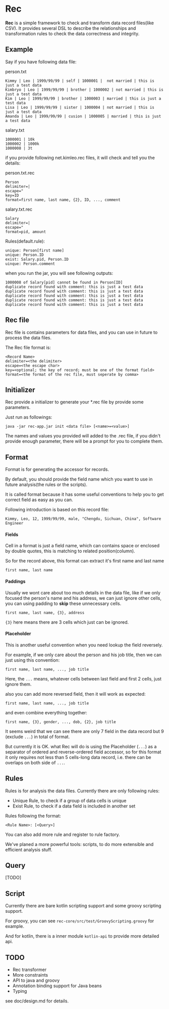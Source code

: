 # Rec

**Rec** is a simple framework to check and transform data record files(like CSV).
It provides several DSL to describe the relationships and transformation rules
 to check the data correctness and integrity.

## Example

Say if you have following data file:

person.txt
```csv
Kimmy | Leo | 1999/99/99 | self | 1000001 |  not married | this is just a test data
Kimbryo | Leo | 1999/99/99 | brother | 1000002 | not married | this is just a test data
Kim | Leo | 1999/99/99 | brother | 1000003 | married | this is just a test data
Lisa | Leo | 1999/99/99 | sister | 1000004 | not married | this is just a test data
Amanda | Leo | 1999/99/99 | cusion | 1000005 | married | this is just a test data
```

salary.txt
```csv
1000001 | 10k
1000002 | 1000k
1000008 | 3t
```

if you provide following net.kimleo.rec files, it will check and tell you the details:

person.txt.rec
```
Person
delimiter=|
escape="
key=ID
format=first name, last name, {2}, ID, ..., comment
```
salary.txt.rec
```
Salary
delimiter=|
escape="
format=pid, amount
```

Rules(default.rule):
```
unique: Person[first name]
unique: Person.ID
exist: Salary.pid, Person.ID
uinque: Person.comment
```

when you run the jar, you will see following outputs:
```
1000008 of Salary[pid] cannot be found in Person[ID]
duplicate record found with comment: this is just a test data
duplicate record found with comment: this is just a test data
duplicate record found with comment: this is just a test data
duplicate record found with comment: this is just a test data
duplicate record found with comment: this is just a test data
```

## Rec file

Rec file is contains parameters for data files, and you can
use in future to process the data files.

The Rec file format is:
```Rec
<Record Name>
delimiter=<the delimiter>
escape=<the escape char>
key=<optional; the key of record; must be one of the format field>
format=<the format of the rec file, must seperate by comma>
```

## Initializer

Rec provide a initializer to generate your *.rec file by
provide some parameters.

Just run as followings:
```shell
java -jar rec-app.jar init <data file> [<name>=<value>]
```
The names and values you provided will added to the .rec file, 
if you didn't provide enough parameter, there will be a
prompt for you to complete them.

## Format

Format is for generating the accessor for records.

By default, you should provide the field name which you want to
use in future analysis(the rules or the scripts).

It is called format because it has some useful conventions to help
you to get correct field as easy as you can.

Following introduction is based on this record file:
```Rec
Kimmy, Leo, 12, 1999/99/99, male, "Chengdu, Sichuan, China", Software Engineer
```

#### Fields

Cell in a format is just a field name, which can contains space
or enclosed by double quotes, this is matching to related position(column).

So for the record above, this format can extract it's first name and last name

```
first name, last name
```

#### Paddings

Usually we wont care about too much details in the data file, like if
we only focused the person's name and his address, we can just ignore
other cells, you can using padding to **skip** these unnecessary
cells.

```
first name, last name, {3}, address
```

`{3}` here means there are 3 cells which just can be ignored.

#### Placeholder

This is another useful convention when you need lookup the field
reversely.

For example, if we only care about the person and his job title,
then we can just using this convention:
```
first name, last name, ..., job title
```
Here, the `...` means, whatever cells between last field and first
2 cells, just ignore them.

also you can add more reversed field, then it will work as expected:
```
first name, last name, ..., job title
```

and even combine everything together:
```
first name, {3}, gender, ..., dob, {2}, job title
```

It seems weird that we can see there are only 7 field in the data
record but 9 (exclude `...`) in total of format.

But currently it is OK. what Rec will do is using the Placeholder (`...`)
as a separator of ordered and reverse-ordered field accessor, so for this
format it only requires not less than 5 cells-long data record, i.e. there
can be overlaps on both side of `...`.

## Rules

Rules is for analysis the data files. Currently there are only following
rules:

  - Unique Rule, to check if a group of data cells is unique
  - Exist Rule, to check if a data field is included in another set

Rules following the format:
```$xslt
<Rule Name>: [<Query>]
```

You can also add more rule and register to rule factory.

We've planed a more powerful tools: scripts, to do more extensible and
efficient analysis stuff.

## Query

[TODO]

## Script

Currently there are bare kotlin scripting support and some groovy scripting
support.

For groovy, you can see `rec-core/src/test/GroovyScripting.groovy` for example.

And for kotlin, there is a inner module `kotlin-api` to provide more detailed api.

## TODO

* Rec transformer
* More constraints
* API to java and groovy
* Annotation binding support for Java beans
* Typing

see doc/design.md for details.